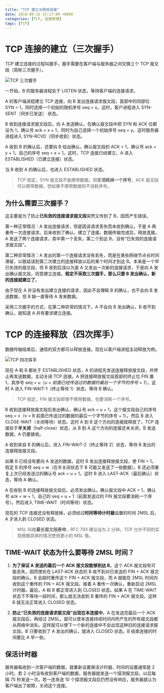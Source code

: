 ```yaml
---
title: "TCP 建立与释放连接"
date: 2019-09-15 15:17:00 +0800
categories: [TCP, 连接管理]
tags: [TCP]
---
```


# TCP 连接的建立（三次握手）

TCP 建立连接的过程叫握手，握手需要在客户端与服务器之间交换三个 TCP 报文段（简称三次握手）。

![TCP 三次握手](https://cloudli.top/assets/img/posts/tcp_establish.png)

一开始，B 的服务器进程处于 LISTEN 状态，等待客户端的连接请求。

A 的客户端进程建立 TCP 连接，向 B 发出连接请求报文段，首部中的同部位 SYN = 1，同时选择一个初始的随机序号 seq = x。这时，客户进程进入 SYN-SENT（同步已发送） 状态。

B 收到连接请求报文段后，向 A 发送确认，在确认报文段中把 SYN 和 ACK 位都设为 1，确认号 ack = x + 1，同时为自己选择一个初始序号 seq = y。这时服务器进程进入 SYN-RCVD（同步收到）状态。

A 收到 B 的确认后，还要向 B 给出确认。确认报文段的 ACK = 1，确认号 ack = y + 1，自己的序号 seq = x + 1。这时，TCP 连接已经建立，A 进入 ESTABLISHED（已建立连接）状态。

当 B 收到 A 的确认后，也进入 ESTABLISHED 状态。

> TCP 规定，SYN 报文段不能携带数据，但要**消耗掉一个序号**，ACK 报文段可以携带数据，但如果不携带数据则不消耗序号。

## 为什么需要三次握手？

这主要是为了防止**已失效的连接请求报文段**突然又传到了 B，因而产生错误。

第一种正常情况：A 发出连接请求，但是因该请求丢失而未收到确认。于是 A 再重传一次连接请求。后来收到了确认，建立了连接。数据传输完成后，释放连接。A 发送了两个连接请求，其中第一个丢失，第二个到达 B，没有“已失效的连接请求报文段”。

第二种异常情况：A 发出的第一个连接请求没有丢失，而是在某些网络节点长时间滞留，以致延误到第二次建立的连接释放以后的某个时间才到达 B。本来是一个早已失效的报文段，但 B 收到后误以为是 A 又发出一次新的连接请求，于是向 A 发出确认报文段，同意建立连接。**假定不采取三次握手，那么只要 B 发出确认，新的连接就建立了**。

由于现在 A 并没有发出建立连接的请求，因此不会理睬 B 的确认，也不会向 B 发送数据，但 B 缺一直等待 A 发来数据。

采用三次握手的方式，在第二种异常的情况下，A 不会向 B 发出确认，B 收不到确认，就知道 A 并有要求建立连接。

# TCP 的连接释放（四次挥手）

数据传输结束后，通信的双方都可以释放连接。现在以客户端进程主动释放为例。

![TCP 四次挥手](https://cloudli.top/assets/img/posts/tcp_release.png)


现在 A 和 B 都处于 ESTABLISHED 状态，A 的进程先发送连接释放报文段，并停止再发送数据，主动关闭 TCP 连接。A 把连接释放报文段首部的终止位 FIN 置 1，其序号 seq = u（*u = 前面已经传送过的数据的最后一个字节的序号 + 1*）。这时 A 进入 FIN-WAIT-1（终止等待 1）状态，等待 B 确认。

> TCP 规定，FIN 报文段即使不携带数据，也要消耗一个序号。

B 收到连接释放报文段后发出确认，确认号 ack = u + 1，这个报文段自己的序号 seq = v（v = B 前面已传送过的数据的最后一个字节的序号 + 1）。然后 B 进入 CLOSE-WAIT（关闭等待）状态。这时 A 到 B 这个方向的连接就释放了，TCP 连接处于**半关闭**（half-close）状态，从 B 到 A 这个方向的连接还未关闭，B 发送数据，A 仍要接收。

A 收到来自 B 的确认后，进入 FIN-WAIT-2（终止等待 2）状态，等待 B 发出的连接释放报文段。

如果 B 已经没有要向 A 发送的数据，这时 B 发出连接释放报文段，使 FIN = 1。假定 B 的序号 seq = w（在半关闭状态下 B 可能又发送了一些数据）。B 还必须重复上次已经发送过的确认号 ack = u + 1。这时 B 进入 LAST-ACK（最后确认）状态，等待 A 确认。

A 在收到 B 的连接释放报文段后，必须发出确认。确认报文段中 ACK = 1，确认号 ack = w + 1，自己的 seq = u + 1（前面发送过的 FIN 报文段要消耗一个序号）。然后进入 TIME-WAIT（时间等待）状态。

现在的 TCP 连接还没有释放掉，必须经过**时间等待计时器**设置的时间 2MSL 后，A 才进入到 CLOSED 状态。

> MSL 叫做**最长报文段寿命**，RFC 793 建议设为 2 分钟。TCP 允许不同的实现根据具体的情况使用更小的 MSL 值。

## TIME-WAIT 状态为什么要等待 2MSL 时间？

1. **为了保证 A 发送的最后一个 ACK 报文段能够到达 B**。这个 ACK 报文段有可能丢失，因而使处在 LAST-ACK 状态的 B 收不到对已发送的 FIN + ACK 报文段的确认。B 会超时重传这个 FIN + ACK 报文段，而 A 就能在 2MSL 时间内收到这个重传的 FIN + ACK 报文段。接着 A 重传一次确认，重新启动 2MSL 计时器。最后，A 和 B 都正常进入到 CLOSED 状态。如果 A 在 TIME-WAIT 状态下不等待一段时间，那么就无法收到 B 重传的 FIN + ACK 报文段，这样 B 就无法正常进入 CLOSED 状态。

2. **防止“已失效的连接请求报文段”出现在本连接中**。A 在发送完最后一个 ACK 报文段后，再经过 2MSL，就可以使本连接持续时间内所产生的所有报文段都从网络中消失。这样就可以使下一个新的连接中不会出现这种旧的连接请求报文段。B 只要收到了 A 发出的确认，就进入 CLOSED 状态。B 结束连接的时间要比 A 早一些。

## 保活计时器

服务器每收到一次客户端的数据，就重新设置保活计时器，时间的设置通常是 2 小时。若 2 小时没有收到客户端的数据，服务器就发送一个探测报文段，以后每隔 75 秒发送一次。若一连发送 10 个探测报文段后仍然没有响应，服务器就认为客户端出了故障，关闭这个连接。
